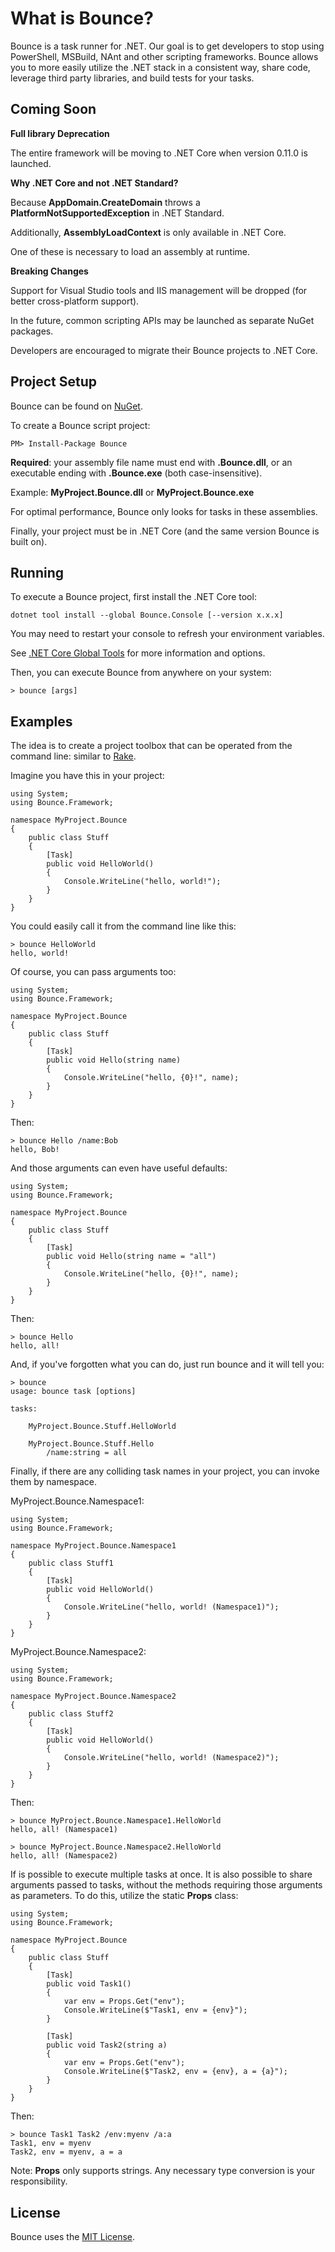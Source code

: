# What is Bounce?

Bounce is a task runner for .NET. Our goal is to get developers to stop using PowerShell, MSBuild, NAnt and other scripting frameworks. Bounce allows you to more easily utilize the .NET stack in a consistent way, share code, leverage third party libraries, and build tests for your tasks.

## Coming Soon

**Full library Deprecation**

The entire framework will be moving to .NET Core when version 0.11.0 is launched.

**Why .NET Core and not .NET Standard?**

Because **AppDomain.CreateDomain** throws a **PlatformNotSupportedException** in .NET Standard.

Additionally, **AssemblyLoadContext** is only available in .NET Core.

One of these is necessary to load an assembly at runtime.

**Breaking Changes**

Support for Visual Studio tools and IIS management will be dropped (for better cross-platform support).

In the future, common scripting APIs may be launched as separate NuGet packages.

Developers are encouraged to migrate their Bounce projects to .NET Core.

## Project Setup

Bounce can be found on [NuGet](http://nuget.org/List/Packages/Bounce).

To create a Bounce script project:

    PM> Install-Package Bounce

**Required**: your assembly file name must end with **.Bounce.dll**, or an executable ending with **.Bounce.exe** (both case-insensitive).

Example: **MyProject.Bounce.dll** or **MyProject.Bounce.exe**

For optimal performance, Bounce only looks for tasks in these assemblies.

Finally, your project must be in .NET Core (and the same version Bounce is built on).

## Running

To execute a Bounce project, first install the .NET Core tool:

    dotnet tool install --global Bounce.Console [--version x.x.x]

You may need to restart your console to refresh your environment variables.

See [.NET Core Global Tools](https://docs.microsoft.com/en-us/dotnet/core/tools/global-tools) for more information and options.

Then, you can execute Bounce from anywhere on your system:

    > bounce [args]

## Examples

The idea is to create a project toolbox that can be operated from the command line: similar to [Rake](https://github.com/ruby/rake).

Imagine you have this in your project:

    using System;
    using Bounce.Framework;

    namespace MyProject.Bounce
    {
        public class Stuff
        {
            [Task]
            public void HelloWorld()
            {
                Console.WriteLine("hello, world!");
            }
        }
    }

You could easily call it from the command line like this:

    > bounce HelloWorld
    hello, world!

Of course, you can pass arguments too:

    using System;
    using Bounce.Framework;

    namespace MyProject.Bounce
    {
        public class Stuff
        {
            [Task]
            public void Hello(string name)
            {
                Console.WriteLine("hello, {0}!", name);
            }
        }
    }

Then:

    > bounce Hello /name:Bob
    hello, Bob!

And those arguments can even have useful defaults:

    using System;
    using Bounce.Framework;

    namespace MyProject.Bounce
    {
        public class Stuff
        {
            [Task]
            public void Hello(string name = "all")
            {
                Console.WriteLine("hello, {0}!", name);
            }
        }
    }

Then:

    > bounce Hello
    hello, all!

And, if you've forgotten what you can do, just run bounce and it will tell you:

    > bounce
    usage: bounce task [options]

    tasks:

        MyProject.Bounce.Stuff.HelloWorld

        MyProject.Bounce.Stuff.Hello
            /name:string = all

Finally, if there are any colliding task names in your project, you can invoke them by namespace.

MyProject.Bounce.Namespace1:

    using System;
    using Bounce.Framework;

    namespace MyProject.Bounce.Namespace1
    {
        public class Stuff1
        {
            [Task]
            public void HelloWorld()
            {
                Console.WriteLine("hello, world! (Namespace1)");
            }
        }
    }

MyProject.Bounce.Namespace2:

    using System;
    using Bounce.Framework;
    
    namespace MyProject.Bounce.Namespace2
    {
        public class Stuff2
        {
            [Task]
            public void HelloWorld()
            {
                Console.WriteLine("hello, world! (Namespace2)");
            }
        }
    }

Then:

    > bounce MyProject.Bounce.Namespace1.HelloWorld
    hello, all! (Namespace1)
    
    > bounce MyProject.Bounce.Namespace2.HelloWorld
    hello, all! (Namespace2)

If is possible to execute multiple tasks at once. It is also possible to share arguments passed to tasks, without the methods requiring those arguments as parameters. To do this, utilize the static **Props** class:

    using System;
    using Bounce.Framework;
    
    namespace MyProject.Bounce
    {
        public class Stuff
        {
            [Task]
            public void Task1()
            {
                var env = Props.Get("env");
                Console.WriteLine($"Task1, env = {env}");
            }

            [Task]
            public void Task2(string a)
            {
                var env = Props.Get("env");
                Console.WriteLine($"Task2, env = {env}, a = {a}");
            }
        }
    }

Then:

    > bounce Task1 Task2 /env:myenv /a:a
    Task1, env = myenv
    Task2, env = myenv, a = a

Note: **Props** only supports strings. Any necessary type conversion is your responsibility.

## License

Bounce uses the [MIT License](https://github.com/jvukovich/bounce/blob/master/LICENSE).